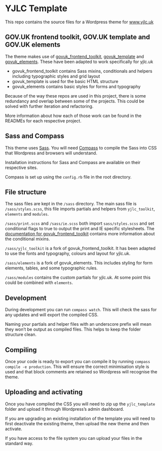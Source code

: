 # YJLC Template

This repo contains the source files for a Wordpress theme for www.yjlc.uk

## GOV.UK frontend toolkit, GOV.UK template and GOV.UK elements

The theme makes use of [govuk_frontend_toolkit](https://github.com/alphagov/govuk_frontend_toolkit), [govuk_template](https://github.com/alphagov/govuk_template) and [govuk_elements](https://github.com/alphagov/govuk_elements). These have been adapted to work specifically for yjlc.uk

* govuk_frontend_toolkit contains Sass mixins, conditionals and helpers including typographic styles and grid layout
* govuk_template is used for the basic HTML structure
* govuk_elements contains basic styles for forms and typography

Because of the way these repos are used in this project, there is some redundancy and overlap between some of the projects. This could be solved with further iteration and refactoring.

More information about how each of those work can be found in the READMEs for each respective project.

## Sass and Compass

This theme uses [Sass](http://sass-lang.com/). You will need [Compass](http://compass-style.org/) to compile the Sass into CSS that Wordpress and browsers will understand.

Installation instructions for Sass and Compass are available on their respective sites.

Compass is set up using the `config.rb` file in the root directory.

## File structure

The sass files are kept in the `/sass` directory. The main sass file is `/sass/styles.scss`, this file imports partials and helpers from `yjlc_toolkit`, `elements` and `modules`.

`/sass/print.scss` and `/sass/ie.scss` both import `sass/styles.scss` and set conditional flags to true to output the print and IE specific stylesheets. The [documentation for govuk_frontend_toolkit](https://github.com/alphagov/govuk_frontend_toolkit/blob/master/docs/mixins.md#conditionals) contains more information about the conditional mixins. 

`/sass/yjlc_toolkit` is a fork of govuk_frontend_toolkit. It has been adapted to use the fonts and typography, colours and layout for yjlc.uk.

`/sass/elements` is a fork of govuk_elements. This includes styling for form elements, tables, and some typographic rules.

`/sass/modules` contains the custom partials for yjlc.uk. At some point this could be combined with `elements`.

## Development

During development you can run `compass watch`. This will check the sass for any updates and will export the compiled CSS.

Naming your partials and helper files with an underscore prefix will mean they won’t be output as compiled files. This helps to keep the folder structure clean.

## Compiling

Once your code is ready to export you can compile it by running `compass compile -e production`. This will ensure the correct minimisation style is used and that block comments are retained so Wordpress will recognise the theme.

## Uploading and activating

Once you have compiled the CSS you will need to zip up the `yjlc_template` folder and upload it through Wordpress’s admin dashboard.

If you are upgrading an existing installation of the template you will need to first deactivate the existing theme, then upload the new theme and then activate.

If you have access to the file system you can upload your files in the standard way.
